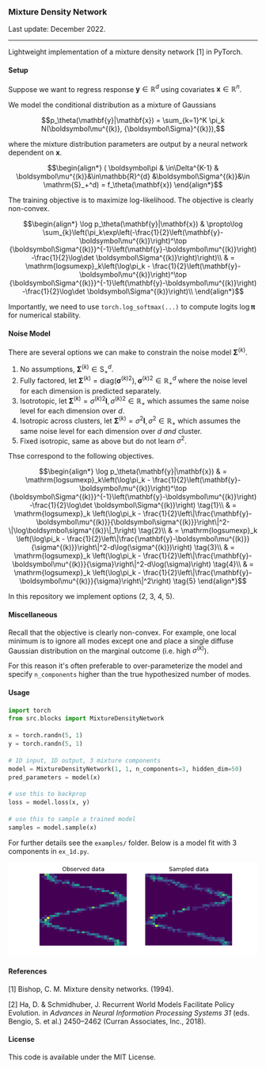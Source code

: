 ### Mixture Density Network

Last update: December 2022.

---

Lightweight implementation of a mixture density network [1] in PyTorch.

#### Setup

Suppose we want to regress response $\mathbf{y} \in \mathbb{R}^{d}$ using covariates $\mathbf{x} \in \mathbb{R}^n$.

We model the conditional distribution as a mixture of Gaussians
```math
p_\theta(\mathbf{y}|\mathbf{x}) = \sum_{k=1}^K \pi_k N(\boldsymbol\mu^{(k)}, {\boldsymbol\Sigma}^{(k)}),
```
where the mixture distribution parameters are output by a neural network dependent on $\mathbf{x}$.
```math
\begin{align*}
( \boldsymbol\pi & \in\Delta^{K-1} & \boldsymbol\mu^{(k)}&\in\mathbb{R}^{d} &\boldsymbol\Sigma^{(k)}&\in \mathrm{S}_+^d) = f_\theta(\mathbf{x})
\end{align*}
```
The training objective is to maximize log-likelihood. The objective is clearly non-convex.
```math
\begin{align*}
\log p_\theta(\mathbf{y}|\mathbf{x})
& \propto\log \sum_{k}\left(\pi_k\exp\left(-\frac{1}{2}\left(\mathbf{y}-\boldsymbol\mu^{(k)}\right)^\top {\boldsymbol\Sigma^{(k)}}^{-1}\left(\mathbf{y}-\boldsymbol\mu^{(k)}\right) -\frac{1}{2}\log\det \boldsymbol\Sigma^{(k)}\right)\right)\\
& = \mathrm{logsumexp}_k\left(\log\pi_k - \frac{1}{2}\left(\mathbf{y}-\boldsymbol\mu^{(k)}\right)^\top {\boldsymbol\Sigma^{(k)}}^{-1}\left(\mathbf{y}-\boldsymbol\mu^{(k)}\right) -\frac{1}{2}\log\det \boldsymbol\Sigma^{(k)}\right)\\
\end{align*}
```
Importantly, we need to use `torch.log_softmax(...)` to compute logits $\log \boldsymbol\pi$ for numerical stability.

#### Noise Model

There are several options we can make to constrain the noise model $\boldsymbol\Sigma^{(k)}$.

1. No assumptions, $\boldsymbol\Sigma^{(k)} \in \mathrm{S}_+^d$.
2. Fully factored, let $\boldsymbol\Sigma^{(k)} = \mathrm{diag}({\boldsymbol\sigma^{(k)}}^{2}), {\boldsymbol\sigma^{(k)}}^{2}\in\mathbb{R}_+^d$ where the noise level for each dimension is predicted separately.
3. Isotrotopic, let $\boldsymbol\Sigma^{(k)} = {\sigma^{(k)}}^{2}\mathbf{I}, {\sigma^{(k)}}^{2}\in\mathbb{R}_+$ which assumes the same noise level for each dimension over $d$.
4. Isotropic across clusters, let $\boldsymbol\Sigma^{(k)} = \sigma^2\mathbf{I}, \sigma^2\in\mathbb{R}_+$ which assumes the same noise level for each dimension over $d$ *and* cluster.
5. Fixed isotropic, same as above but do not learn $\sigma^2$.

Thse correspond to the following objectives.
```math
\begin{align*}
\log p_\theta(\mathbf{y}|\mathbf{x}) & = \mathrm{logsumexp}_k\left(\log\pi_k - \frac{1}{2}\left(\mathbf{y}-\boldsymbol\mu^{(k)}\right)^\top {\boldsymbol\Sigma^{(k)}}^{-1}\left(\mathbf{y}-\boldsymbol\mu^{(k)}\right) -\frac{1}{2}\log\det \boldsymbol\Sigma^{(k)}\right)  \tag{1}\\
& = \mathrm{logsumexp}_k \left(\log\pi_k - \frac{1}{2}\left\|\frac{\mathbf{y}-\boldsymbol\mu^{(k)}}{\boldsymbol\sigma^{(k)}}\right\|^2-\|\log\boldsymbol\sigma^{(k)}\|_1\right) \tag{2}\\
& = \mathrm{logsumexp}_k \left(\log\pi_k - \frac{1}{2}\left\|\frac{\mathbf{y}-\boldsymbol\mu^{(k)}}{\sigma^{(k)}}\right\|^2-d\log(\sigma^{(k)})\right) \tag{3}\\
& = \mathrm{logsumexp}_k \left(\log\pi_k - \frac{1}{2}\left\|\frac{\mathbf{y}-\boldsymbol\mu^{(k)}}{\sigma}\right\|^2-d\log(\sigma)\right) \tag{4}\\
& = \mathrm{logsumexp}_k \left(\log\pi_k - \frac{1}{2}\left\|\frac{\mathbf{y}-\boldsymbol\mu^{(k)}}{\sigma}\right\|^2\right) \tag{5}
\end{align*}
```
In this repository we implement options (2, 3, 4, 5).

#### Miscellaneous

Recall that the objective is clearly non-convex. For example, one local minimum is to ignore all modes except one and place a single diffuse Gaussian distribution on the marginal outcome (i.e. high ${\sigma}^{(k)}$).

For this reason it's often preferable to over-parameterize the model and specify `n_components` higher than the true hypothesized number of modes.

#### Usage

```python
import torch
from src.blocks import MixtureDensityNetwork

x = torch.randn(5, 1)
y = torch.randn(5, 1)

# 1D input, 1D output, 3 mixture components
model = MixtureDensityNetwork(1, 1, n_components=3, hidden_dim=50)
pred_parameters = model(x)

# use this to backprop
loss = model.loss(x, y)

# use this to sample a trained model
samples = model.sample(x)
```

For further details see the `examples/` folder. Below is a model fit with 3 components in `ex_1d.py`.

![ex_model](examples/ex_1d.png "Example model output")

#### References

[1] Bishop, C. M. Mixture density networks. (1994).

[2] Ha, D. & Schmidhuber, J. Recurrent World Models Facilitate Policy Evolution. in *Advances in Neural Information Processing Systems 31* (eds. Bengio, S. et al.) 2450–2462 (Curran Associates, Inc., 2018).

#### License

This code is available under the MIT License.
